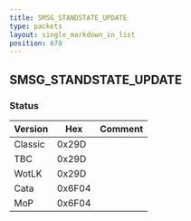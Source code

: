 ```yaml
---
title: SMSG_STANDSTATE_UPDATE
type: packets
layout: single_markdown_in_list
position: 670
---
```


## SMSG_STANDSTATE_UPDATE

### Status

Version    | Hex        | Comment
---------- | ---------- | ---------- 
Classic    | 0x29D      | 
TBC        | 0x29D      | 
WotLK      | 0x29D      | 
Cata       | 0x6F04     | 
MoP        | 0x6F04     | 